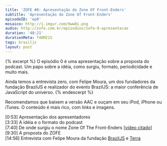 ```yaml
---
title: 'ZOFE #0: Apresentação do Zone Of Front-Enders'
subtitle: 'Apresentação do Zone Of Front-Enders'
episodeID: 'ep0'
mosaico: http://i.imgur.com/HwwDi.png
audio: http://zofe.com.br/episodios/zofe-0-apresentacao
duration: '48:21'
durationMeta: T48M21S
tags: braziljs
layout: post
---
```


{% excerpt %}
O episódio 0 é uma apresentação sobre a proposta do podcast. Um papo sobre a idéia, como surgiu, formato, periodicidade e muito mais.

Ainda temos a entrevista zero, com Felipe Moura, um dos fundadores da fundação BrazilJS e realizador do evento BrazilJS: a maior conferência de JavaScript do universo.
{% endexcerpt %}

Recomendamos que baixem a versão AAC e ouçam em seu iPod, iPhone ou iTunes. O conteúdo é mais rico, com links e imagens.

\[0:53\] Apresentação dos apresentadores<br />
\[3:33\] A idéia e o formato do podcast<br />
\[7:40\] De onde surgiu o nome Zone Of The Front-Enders \[[vídeo citado](http://www.youtube.com/watch?v=aPVOxvABhdA "Zone Of The Enders")\]<br />
\[9:30\] A proposta do ZOFE<br />
\[14:56\] Entrevista com Felipe Moura da fundação [BrazilJS](http://braziljs.org/ "BrazilJS Foundation") e [Terra](http://terra.com.br/ "Portal Terra")